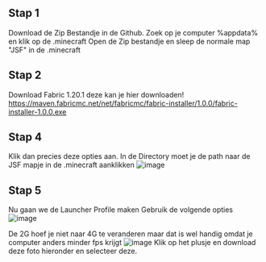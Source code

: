 
## Stap 1

Download de Zip Bestandje in de Github. Zoek op je computer %appdata% en klik op de .minecraft
Open de Zip bestandje en sleep de normale map "JSF" in de .minecraft

## Stap 2

Download Fabric 1.20.1 deze kan je hier downloaden!
https://maven.fabricmc.net/net/fabricmc/fabric-installer/1.0.0/fabric-installer-1.0.0.exe

## Stap 4
Klik dan precies deze opties aan. In de Directory moet je de path naar de JSF mapje in de .minecraft aanklikken
![image](https://github.com/DaanBouma/JSF/assets/130249739/4b911e0a-ee95-4c2a-87f4-66af5d7c416f)

## Stap 5
Nu gaan we de Launcher Profile maken
Gebruik de volgende opties
![image](https://github.com/DaanBouma/JSF/assets/130249739/948a803a-f498-46e0-8e35-7601ced793b7)

De 2G hoef je niet naar 4G te veranderen maar dat is wel handig omdat je computer anders minder fps krijgt
![image](https://github.com/DaanBouma/JSF/assets/130249739/a8af0f9a-a9e1-4d3d-8d82-6cee499719df)
Klik op het plusje en download deze foto hieronder en selecteer deze.
